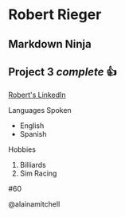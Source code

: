 Robert Rieger 
===

## Markdown Ninja

## Project 3 *complete* :+1:

[Robert's LinkedIn](www.linkedin.com/in/robertrrieger)

Languages Spoken
* English
* Spanish

Hobbies
1. Billiards
2. Sim Racing

#60

@alainamitchell
